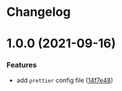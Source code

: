 # Changelog

# 1.0.0 (2021-09-16)


### Features

* add `prettier` config file ([14f7e48](https://github.com/cogni8r/prettier-config-cog/commit/14f7e480096a3c23d2a5fe44c721c0ba9ef31628))
